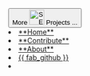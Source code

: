 <span id="navbar">
<navbar placement="top">
<a slot="brand" href="https://se-edu.github.io" title="More SE-EDU Resources" class="navbar-brand"><button type="button" class="btn btn-outline-dark"><md>More <img src="https://se-edu.github.io/images/SeEduLogo.png" alt="SE-EDU" width="30"> Projects ...</md></button></a>
  <li><a href="{{baseUrl}}/index.html" class="nav-link"><md>**Home**</md></a></li>
  <li><a href="{{baseUrl}}/contributing.html" class="nav-link"><md>**Contribute**</md></a></li>
  <li><a href="{{baseUrl}}/about.html" class="nav-link"><md>**About**</md></a></li>
  <li><a href="https://github.com/se-edu/learningresources" class="nav-link"><md>{{ fab_github }}</md></a></li>
  <li slot="right" class="nav-link">
    <form class="navbar-form">
      <searchbar :data="searchData" placeholder="Search" :on-hit="searchCallback" menu-align-right ></searchbar>
    </form>
  </li>
</navbar>
</span>
